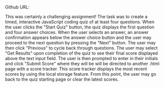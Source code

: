 Github URL: 

This was certainly a challenging assignment! The task was to create a timed, interactive JavaScript coding quiz of at least four questions. When the user clicks the "Start Quiz" button, the quiz displays the first question and four answer choices. When the user selects an answer, an answer confirmation appears below the answer choice button and the user may proceed to the next question by pressing the "Next" button. The user may then click "Previous" to cycle back through questions. The user may select "Get Results" upon completion of the quiz to see their final score displayed above the text input field. The user is then prompted to enter in their initials and click "Submit Score" where they will be will be directed to another .html page with a score tracker. This score tracker displays the most recent scores by using the local storage feature. From this point, the user may go back to the quiz starting page or clear the latest scores.
